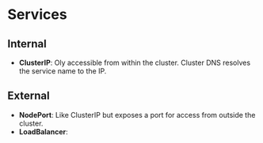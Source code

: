 # Services
        
## Internal

* **ClusterIP**: Oly accessible from within the cluster.  Cluster DNS resolves the service name to the IP.
                   
## External

* **NodePort**:  Like ClusterIP but exposes a port for access from outside the cluster.
* **LoadBalancer**:
